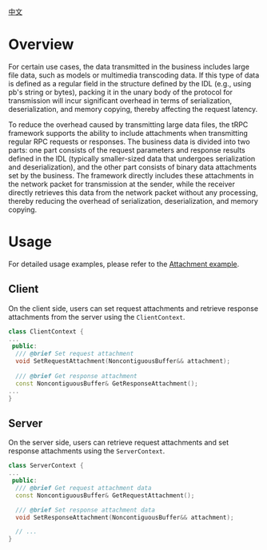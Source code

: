 [中文](../zh/attachment.md)

# Overview

For certain use cases, the data transmitted in the business includes large file data, such as models or multimedia transcoding data. If this type of data is defined as a regular field in the structure defined by the IDL (e.g., using pb's string or bytes), packing it in the unary body of the protocol  for transmission will incur significant overhead in terms of serialization, deserialization, and memory copying, thereby affecting the request latency.

To reduce the overhead caused by transmitting large data files, the tRPC framework supports the ability to include attachments when transmitting regular RPC requests or responses. The business data is divided into two parts: one part consists of the request parameters and response results defined in the IDL (typically smaller-sized data that undergoes serialization and deserialization), and the other part consists of binary data attachments set by the business. The framework directly includes these attachments in the network packet for transmission at the sender, while the receiver directly retrieves this data from the network packet without any processing, thereby reducing the overhead of serialization, deserialization, and memory copying.

# Usage

For detailed usage examples, please refer to the [Attachment example](../../examples/features/trpc_attachment/).

## Client

On the client side, users can set request attachments and retrieve response attachments from the server using the `ClientContext`.

```cpp
class ClientContext {
...
 public:
  /// @brief Set request attachment
  void SetRequestAttachment(NoncontiguousBuffer&& attachment);
  
  /// @brief Get response attachment
  const NoncontiguousBuffer& GetResponseAttachment();
...
}
```

## Server

On the server side, users can retrieve request attachments and set response attachments using the `ServerContext`.

```cpp
class ServerContext {
...
 public:  
  /// @brief Get request attachment data
  const NoncontiguousBuffer& GetRequestAttachment();

  /// @brief Set response attachment data
  void SetResponseAttachment(NoncontiguousBuffer&& attachment);

  // ...
}
```
